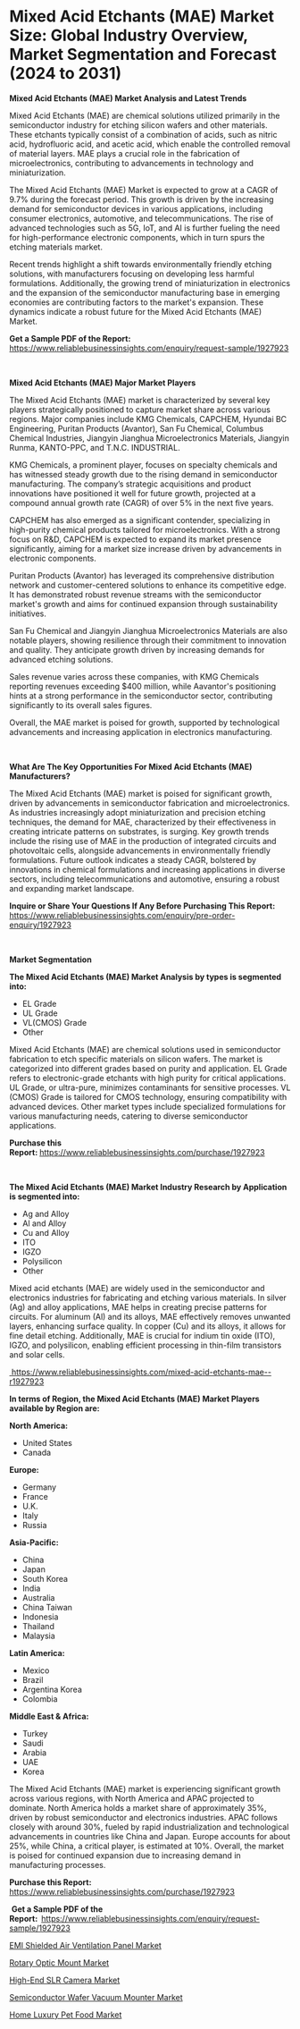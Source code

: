 <p><h1>Mixed Acid Etchants (MAE) Market Size: Global Industry Overview, Market Segmentation and Forecast (2024 to 2031)</h1></p><p><strong>Mixed Acid Etchants (MAE) Market Analysis and Latest Trends</strong></p>
<p><p>Mixed Acid Etchants (MAE) are chemical solutions utilized primarily in the semiconductor industry for etching silicon wafers and other materials. These etchants typically consist of a combination of acids, such as nitric acid, hydrofluoric acid, and acetic acid, which enable the controlled removal of material layers. MAE plays a crucial role in the fabrication of microelectronics, contributing to advancements in technology and miniaturization.</p><p>The Mixed Acid Etchants (MAE) Market is expected to grow at a CAGR of 9.7% during the forecast period. This growth is driven by the increasing demand for semiconductor devices in various applications, including consumer electronics, automotive, and telecommunications. The rise of advanced technologies such as 5G, IoT, and AI is further fueling the need for high-performance electronic components, which in turn spurs the etching materials market.</p><p>Recent trends highlight a shift towards environmentally friendly etching solutions, with manufacturers focusing on developing less harmful formulations. Additionally, the growing trend of miniaturization in electronics and the expansion of the semiconductor manufacturing base in emerging economies are contributing factors to the market's expansion. These dynamics indicate a robust future for the Mixed Acid Etchants (MAE) Market.</p></p>
<p><strong>Get a Sample PDF of the Report:&nbsp;</strong> <a href="https://www.reliablebusinessinsights.com/enquiry/request-sample/1927923?utm_campaign=1734&utm_medium=2&utm_source=Github&utm_content=ia&utm_term=25102024&utm_id=mixed-acid-etchants-mae">https://www.reliablebusinessinsights.com/enquiry/request-sample/1927923</a></p>
<p>&nbsp;</p>
<p><strong>Mixed Acid Etchants (MAE) Major Market Players</strong></p>
<p><p>The Mixed Acid Etchants (MAE) market is characterized by several key players strategically positioned to capture market share across various regions. Major companies include KMG Chemicals, CAPCHEM, Hyundai BC Engineering, Puritan Products (Avantor), San Fu Chemical, Columbus Chemical Industries, Jiangyin Jianghua Microelectronics Materials, Jiangyin Runma, KANTO-PPC, and T.N.C. INDUSTRIAL.</p><p>KMG Chemicals, a prominent player, focuses on specialty chemicals and has witnessed steady growth due to the rising demand in semiconductor manufacturing. The company’s strategic acquisitions and product innovations have positioned it well for future growth, projected at a compound annual growth rate (CAGR) of over 5% in the next five years.</p><p>CAPCHEM has also emerged as a significant contender, specializing in high-purity chemical products tailored for microelectronics. With a strong focus on R&D, CAPCHEM is expected to expand its market presence significantly, aiming for a market size increase driven by advancements in electronic components.</p><p>Puritan Products (Avantor) has leveraged its comprehensive distribution network and customer-centered solutions to enhance its competitive edge. It has demonstrated robust revenue streams with the semiconductor market's growth and aims for continued expansion through sustainability initiatives.</p><p>San Fu Chemical and Jiangyin Jianghua Microelectronics Materials are also notable players, showing resilience through their commitment to innovation and quality. They anticipate growth driven by increasing demands for advanced etching solutions.</p><p>Sales revenue varies across these companies, with KMG Chemicals reporting revenues exceeding $400 million, while Aavantor's positioning hints at a strong performance in the semiconductor sector, contributing significantly to its overall sales figures.</p><p>Overall, the MAE market is poised for growth, supported by technological advancements and increasing application in electronics manufacturing.</p></p>
<p>&nbsp;</p>
<p><strong>What Are The Key Opportunities For Mixed Acid Etchants (MAE) Manufacturers?</strong></p>
<p><p>The Mixed Acid Etchants (MAE) market is poised for significant growth, driven by advancements in semiconductor fabrication and microelectronics. As industries increasingly adopt miniaturization and precision etching techniques, the demand for MAE, characterized by their effectiveness in creating intricate patterns on substrates, is surging. Key growth trends include the rising use of MAE in the production of integrated circuits and photovoltaic cells, alongside advancements in environmentally friendly formulations. Future outlook indicates a steady CAGR, bolstered by innovations in chemical formulations and increasing applications in diverse sectors, including telecommunications and automotive, ensuring a robust and expanding market landscape.</p></p>
<p><strong>Inquire or Share Your Questions If Any Before Purchasing This Report:</strong> <a href="https://www.reliablebusinessinsights.com/enquiry/pre-order-enquiry/1927923?utm_campaign=1734&utm_medium=2&utm_source=Github&utm_content=ia&utm_term=25102024&utm_id=mixed-acid-etchants-mae">https://www.reliablebusinessinsights.com/enquiry/pre-order-enquiry/1927923</a></p>
<p>&nbsp;</p>
<p><strong>Market Segmentation</strong></p>
<p><strong>The Mixed Acid Etchants (MAE) Market Analysis by types is segmented into:</strong></p>
<p><ul><li>EL Grade</li><li>UL Grade</li><li>VL(CMOS) Grade</li><li>Other</li></ul></p>
<p><p>Mixed Acid Etchants (MAE) are chemical solutions used in semiconductor fabrication to etch specific materials on silicon wafers. The market is categorized into different grades based on purity and application. EL Grade refers to electronic-grade etchants with high purity for critical applications. UL Grade, or ultra-pure, minimizes contaminants for sensitive processes. VL (CMOS) Grade is tailored for CMOS technology, ensuring compatibility with advanced devices. Other market types include specialized formulations for various manufacturing needs, catering to diverse semiconductor applications.</p></p>
<p><strong>Purchase this Report:&nbsp;</strong><a href="https://www.reliablebusinessinsights.com/purchase/1927923?utm_campaign=1734&utm_medium=2&utm_source=Github&utm_content=ia&utm_term=25102024&utm_id=mixed-acid-etchants-mae">https://www.reliablebusinessinsights.com/purchase/1927923</a></p>
<p>&nbsp;</p>
<p><strong>The Mixed Acid Etchants (MAE) Market Industry Research by Application is segmented into:</strong></p>
<p><ul><li>Ag and Alloy</li><li>Al and Alloy</li><li>Cu and Alloy</li><li>ITO</li><li>IGZO</li><li>Polysilicon</li><li>Other</li></ul></p>
<p><p>Mixed acid etchants (MAE) are widely used in the semiconductor and electronics industries for fabricating and etching various materials. In silver (Ag) and alloy applications, MAE helps in creating precise patterns for circuits. For aluminum (Al) and its alloys, MAE effectively removes unwanted layers, enhancing surface quality. In copper (Cu) and its alloys, it allows for fine detail etching. Additionally, MAE is crucial for indium tin oxide (ITO), IGZO, and polysilicon, enabling efficient processing in thin-film transistors and solar cells.</p></p>
<p><a href="https://www.reliablebusinessinsights.com/mixed-acid-etchants-mae--r1927923?utm_campaign=1734&utm_medium=2&utm_source=Github&utm_content=ia&utm_term=25102024&utm_id=mixed-acid-etchants-mae">&nbsp;https://www.reliablebusinessinsights.com/mixed-acid-etchants-mae--r1927923</a></p>
<p><strong>In terms of Region, the Mixed Acid Etchants (MAE) Market Players available by Region are:</strong></p>
<p>
    <p> <strong> North America: </strong>
        <ul>
            <li>United States</li>
            <li>Canada</li>
        </ul>
        </p> 
    <p> <strong> Europe: </strong>
        <ul>
            <li>Germany</li>
            <li>France</li>
            <li>U.K.</li>
            <li>Italy</li>
            <li>Russia</li>
        </ul>
        </p> 
    <p> <strong> Asia-Pacific: </strong>
        <ul>
            <li>China</li>
            <li>Japan</li>
            <li>South Korea</li>
            <li>India</li>
            <li>Australia</li>
            <li>China Taiwan</li>
            <li>Indonesia</li>
            <li>Thailand</li>
            <li>Malaysia</li>
        </ul>
        </p> 
    <p> <strong> Latin America: </strong>
        <ul>
            <li>Mexico</li>
            <li>Brazil</li>
            <li>Argentina Korea</li>
            <li>Colombia</li>
        </ul>
        </p> 
    <p> <strong> Middle East & Africa: </strong>
        <ul>
            <li>Turkey</li>
            <li>Saudi</li>
            <li>Arabia</li>
            <li>UAE</li>
            <li>Korea</li>
        </ul>
    </p>
    </p>
<p><p>The Mixed Acid Etchants (MAE) market is experiencing significant growth across various regions, with North America and APAC projected to dominate. North America holds a market share of approximately 35%, driven by robust semiconductor and electronics industries. APAC follows closely with around 30%, fueled by rapid industrialization and technological advancements in countries like China and Japan. Europe accounts for about 25%, while China, a critical player, is estimated at 10%. Overall, the market is poised for continued expansion due to increasing demand in manufacturing processes.</p></p>
<p><strong>Purchase this Report: </strong><a href="https://www.reliablebusinessinsights.com/purchase/1927923?utm_campaign=1734&utm_medium=2&utm_source=Github&utm_content=ia&utm_term=25102024&utm_id=mixed-acid-etchants-mae">https://www.reliablebusinessinsights.com/purchase/1927923</a></p>
<p>&nbsp;<strong>Get a Sample PDF of the Report:&nbsp;&nbsp;</strong><a href="https://www.reliablebusinessinsights.com/enquiry/request-sample/1927923?utm_campaign=1734&utm_medium=2&utm_source=Github&utm_content=ia&utm_term=25102024&utm_id=mixed-acid-etchants-mae">https://www.reliablebusinessinsights.com/enquiry/request-sample/1927923</a></p>
<p><strong></strong></p>
<p><p><a href="https://www.linkedin.com/pulse/emi-shielded-air-ventilation-panel-market-size-status-lehhe?utm_campaign=1734&utm_medium=2&utm_source=Github&utm_content=ia&utm_term=25102024&utm_id=mixed-acid-etchants-mae">EMI Shielded Air Ventilation Panel Market</a></p><p><a href="https://www.linkedin.com/pulse/rotary-optic-mount-market-forecasts-trends-impact-analysis-xrrke?utm_campaign=1734&utm_medium=2&utm_source=Github&utm_content=ia&utm_term=25102024&utm_id=mixed-acid-etchants-mae">Rotary Optic Mount Market</a></p><p><a href="https://www.linkedin.com/pulse/high-end-slr-camera-industry-forecast-market-shifts-strategic-io0vf?utm_campaign=1734&utm_medium=2&utm_source=Github&utm_content=ia&utm_term=25102024&utm_id=mixed-acid-etchants-mae">High-End SLR Camera Market</a></p><p><a href="https://www.linkedin.com/pulse/semiconductor-wafer-vacuum-mounter-market-penetration-strategies-2ez3e?utm_campaign=1734&utm_medium=2&utm_source=Github&utm_content=ia&utm_term=25102024&utm_id=mixed-acid-etchants-mae">Semiconductor Wafer Vacuum Mounter Market</a></p><p><a href="https://www.linkedin.com/pulse/influencing-factors-home-luxury-pet-food-market-insights-w9frf?utm_campaign=1734&utm_medium=2&utm_source=Github&utm_content=ia&utm_term=25102024&utm_id=mixed-acid-etchants-mae">Home Luxury Pet Food Market</a></p></p>